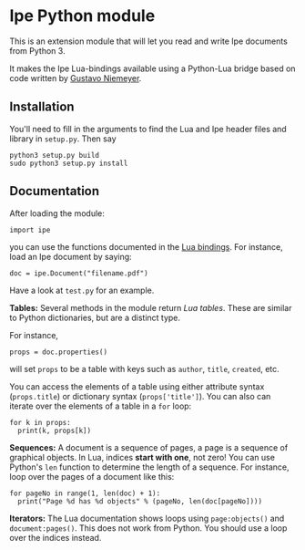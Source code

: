 # Ipe Python module

This is an extension module that will let you read and write Ipe
documents from Python 3.

It makes the Ipe Lua-bindings available using a Python-Lua bridge
based on code written by [Gustavo
Niemeyer](http://labix.org/lunatic-python).

## Installation

You'll need to fill in the arguments to find the Lua and Ipe header
files and library in `setup.py`.  Then say
```
python3 setup.py build
sudo python3 setup.py install
```

## Documentation

After loading the module:

```
import ipe
```

you can use the functions documented in the [Lua
bindings](http://ipe.otfried.org/manual/lua.html). For instance, load
an Ipe document by saying:

```
doc = ipe.Document("filename.pdf")
```

Have a look at `test.py` for an example.


**Tables:** Several methods in the module return *Lua tables*.  These
are similar to Python dictionaries, but are a distinct type.

For instance,

```
props = doc.properties()
```

will set `props` to be a table with keys such as `author`, `title`,
`created`, etc.  

You can access the elements of a table using either
attribute syntax (`props.title`) or dictionary syntax
(`props['title']`).  You can also can iterate over the elements of a
table in a `for` loop:

```
for k in props:
  print(k, props[k])
```

**Sequences:** A document is a sequence of pages, a page is a sequence
of graphical objects.  In Lua, indices **start with one**, not zero!
You can use Python's `len` function to determine the length of a
sequence.  For instance, loop over the pages of a document like this:

```
for pageNo in range(1, len(doc) + 1):
  print("Page %d has %d objects" % (pageNo, len(doc[pageNo])))
```

**Iterators:** The Lua documentation shows loops using
`page:objects()` and `document:pages()`.  This does not work from
Python.  You should use a loop over the indices instead.
